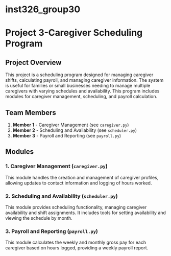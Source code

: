 # inst326_group30

# Project 3-Caregiver Scheduling Program

## Project Overview
This project is a scheduling program designed for managing caregiver shifts, calculating payroll, and managing caregiver information. The system is useful for families or small businesses needing to manage multiple caregivers with varying schedules and availability. This program includes modules for caregiver management, scheduling, and payroll calculation.

## Team Members
1. **Member 1** - Caregiver Management (see `caregiver.py`)
2. **Member 2** - Scheduling and Availability (see `scheduler.py`)
3. **Member 3** - Payroll and Reporting (see `payroll.py`)

## Modules

### 1. Caregiver Management (`caregiver.py`)
This module handles the creation and management of caregiver profiles, allowing updates to contact information and logging of hours worked.

### 2. Scheduling and Availability (`scheduler.py`)
This module provides scheduling functionality, managing caregiver availability and shift assignments. It includes tools for setting availability and viewing the schedule by month.

### 3. Payroll and Reporting (`payroll.py`)
This module calculates the weekly and monthly gross pay for each caregiver based on hours logged, providing a weekly payroll report.

